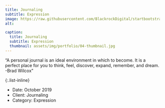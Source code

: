 ```yaml
---
title: Journaling
subtitle: Expression
image: https://raw.githubusercontent.com/BlackrockDigital/startbootstrap-agency/master/src/assets/img/portfolio/04-full.jpg
alt: 

caption:
  title: Journaling
  subtitle: Expression
  thumbnail: assets/img/portfolio/04-thumbnail.jpg
---
```

“A personal journal is an ideal environment in which to become. It is a perfect place for you to think, feel, discover, expand, remember, and dream. -Brad Wilcox"

{:.list-inline}
- Date: October 2019
- Client: Journaling
- Category: Expression

